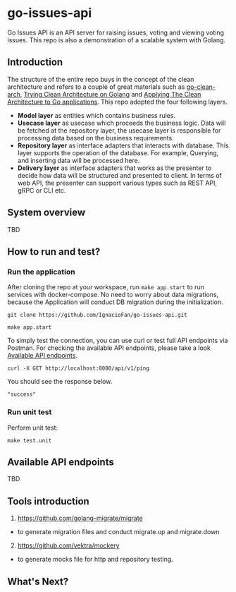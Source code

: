 # go-issues-api
Go Issues API is an API server for raising issues, voting and viewing voting issues. This repo is also a demonstration of a scalable system with Golang.

## Introduction
The structure of the entire repo buys in the concept of the clean architecture and refers to a couple of great materials such as [go-clean-arch](https://github.com/bxcodec/go-clean-arch), [Trying Clean Architecture on Golang](https://medium.easyread.co/golang-clean-archithecture-efd6d7c43047) and [Applying The Clean Architecture to Go applications](https://manuel.kiessling.net/2012/09/28/applying-the-clean-architecture-to-go-applications/). This repo adopted the four following layers.

- **Model layer** as entities which contains business rules.
- **Usecase layer** as usecase which proceeds the business logic. Data will be fetched at the repository layer, the usecase layer is responsible for processing data based on the business requirements.
- **Repository layer** as interface adapters that interacts with database. This layer supports the operation of the database. For example, Querying, and inserting data will be processed here.
- **Delivery layer** as interface adapters that works as the presenter to decide how data will be structured and presented to client. In terms of web API, the presenter can support various types such as REST API, gRPC or CLI etc.
## System overview
TBD

## How to run and test?

### Run the application
After cloning the repo at your workspace, run `make app.start` to run services with docker-compose.
No need to worry about data migrations, because the Application will conduct DB migration during the initialization.

```
git clone https://github.com/IgnacioFan/go-issues-api.git

make app.start
```

To simply test the connection, you can use curl or test full API endpoints via Postman.
For checking the available API endpoints, please take a look [Available API endpoints](#available-api-endpoints).

```
curl -X GET http://localhost:8080/api/v1/ping
```

You should see the response below.
```
"success"
```

### Run unit test
Perform unit test:
```
make test.unit
```

## Available API endpoints
TBD

## Tools introduction
1. https://github.com/golang-migrate/migrate
  - to generate migration files and conduct migrate.up and migrate.down
2. https://github.com/vektra/mockery
  - to generate mocks file for http and repository testing.

## What's Next?
